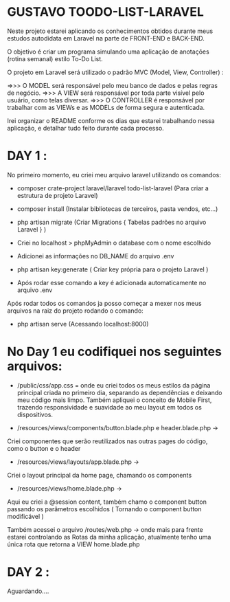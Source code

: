 # GUSTAVO TOODO-LIST-LARAVEL

Neste projeto estarei aplicando os conhecimentos obtidos durante meus estudos autodidata em Laravel 
na parte de FRONT-END e BACK-END.

O objetivo é criar um programa simulando uma aplicação de anotações (rotina semanal) estilo To-Do List.

O projeto em Laravel será utilizado o padrão MVC (Model, View, Controller) :

=>>> O MODEL será responsável pelo meu banco de dados e pelas regras de negócio.
=>>> A VIEW será responsável por toda parte visível pelo usuário, como telas diversar.
=>>> O CONTROLLER é responsável por trabalhar com as VIEWs e as MODELs de forma segura e autenticada.

Irei organizar o README conforme os dias que estarei trabalhando nessa aplicação, e detalhar tudo feito durante cada processo.

# DAY 1 :

No primeiro momento, eu criei meu arquivo laravel utilizando os comandos:

* composer crate-project laravel/laravel todo-list-laravel (Para criar a estrutura de projeto Laravel)

* composer install (Instalar bibliotecas de terceiros, pasta vendos, etc...)

* php artisan migrate (Criar Migrations { Tabelas padrões no arquivo Laravel } )

* Criei no localhost > phpMyAdmin o database com o nome escolhido

* Adicionei as informações no DB_NAME do arquivo .env

* php artisan key:generate ( Criar key própria para o projeto Laravel )

* Após rodar esse comando a key é adicionada automaticamente no arquivo .env

Após rodar todos os comandos ja posso começar a mexer nos meus arquivos na raiz do projeto rodando o comando:

* php artisan serve (Acessando localhost:8000)

# No Day 1 eu codifiquei nos seguintes arquivos:

* /public/css/app.css = onde eu criei todos os meus estilos da página principal criada no primeiro dia,
separando as dependências e deixando meu código mais limpo.
Também apliquei o conceito de Mobile First, trazendo responsividade e suavidade ao meu layout em todos os dispositivos.

* /resources/views/components/button.blade.php e header.blade.php ->

Criei componentes que serão reutilizados nas outras pages do código, como o button e o header

* /resources/views/layouts/app.blade.php ->

Criei o layout principal da home page, chamando os components

* /resources/views/home.blade.php ->

Aqui eu criei a @session content, também chamo o component button passando os parâmetros escolhidos 
( Tornando o component button modificável )

Também acessei o arquivo /routes/web.php -> onde mais para frente estarei controlando as Rotas da minha aplicação, atualmente tenho uma única rota que retorna a VIEW home.blade.php

# DAY 2 :

Aguardando....

